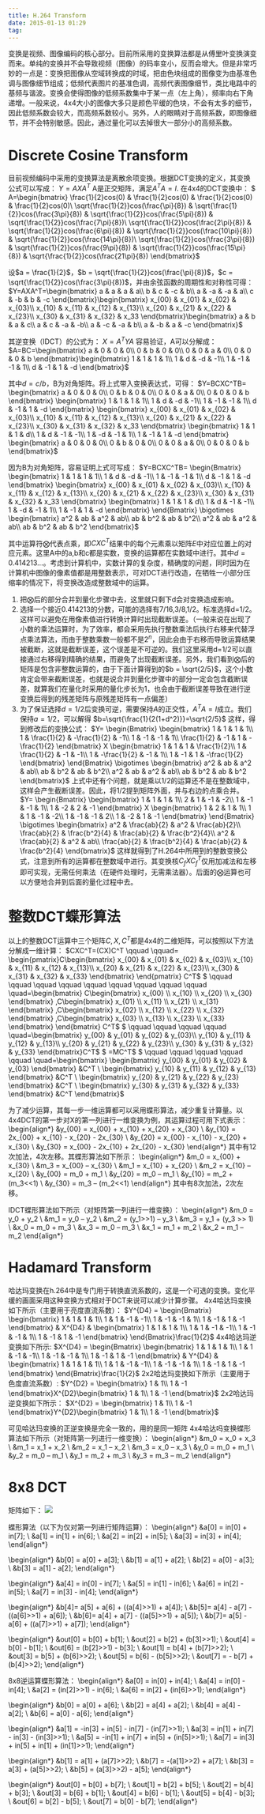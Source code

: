 ```yaml
---
title: H.264 Transform
date: 2015-01-13 01:29
tag: 
---
```


变换是视频、图像编码的核心部分。目前所采用的变换算法都是从傅里叶变换演变而来。单纯的变换并不会导致视频（图像）的码率变小，反而会增大。但是非常巧妙的一点是：变换把图像从空域转换成的时域，把由色块组成的图像变为由基准色调与图像细节组成；低频代表图片的基准色调，高频代表图像细节，类比电路中的基频与谐波。变换会使得图像的低频系数集中于某一点（左上角），频率向右下角递增。一般来说，4x4大小的图像大多只是颜色平缓的色块，不会有太多的细节，因此低频系数会较大，而高频系数较小。另外，人的眼睛对于高频系数，即图像细节，并不会特别敏感。因此，通过量化可以去掉很大一部分小的高频系数。


# Discrete Cosine Transform
目前视频编码中采用的变换算法是离散余项变换。根据DCT变换的定义，其变换公式可以写成：
$Y=AXA^T$
A是正交矩阵，满足$A^TA=I$.
在4x4的DCT变换中：
$ A=\begin{bmatrix}
\frac{1}{2}cos(0) & \frac{1}{2}cos(0) & \frac{1}{2}cos(0) & \frac{1}{2}cos(0)\\
\sqrt{\frac{1}{2}}cos(\frac{\pi}{8}) & \sqrt{\frac{1}{2}}cos(\frac{3\pi}{8}) & \sqrt{\frac{1}{2}}cos(\frac{5\pi}{8}) & \sqrt{\frac{1}{2}}cos(\frac{7\pi}{8})\\
\sqrt{\frac{1}{2}}cos(\frac{2\pi}{8}) & \sqrt{\frac{1}{2}}cos(\frac{6\pi}{8}) & \sqrt{\frac{1}{2}}cos(\frac{10\pi}{8}) & \sqrt{\frac{1}{2}}cos(\frac{14\pi}{8})\\
\sqrt{\frac{1}{2}}cos(\frac{3\pi}{8}) & \sqrt{\frac{1}{2}}cos(\frac{9\pi}{8}) & \sqrt{\frac{1}{2}}cos(\frac{15\pi}{8}) & \sqrt{\frac{1}{2}}cos(\frac{21\pi}{8})
\end{bmatrix}$

设$a = \frac{1}{2}$，$b = \sqrt{\frac{1}{2}}cos(\frac{\pi}{8})$，$c = \sqrt{\frac{1}{2}}cos(\frac{3\pi}{8})$，并由余弦函数的周期性和对称性可得：
$Y=AXA^T=\begin{bmatrix}
a & a & a & a\\
b & c & -c & b\\
a & -a & -a & a\\
c & -b & b & -c
\end{bmatrix}\begin{bmatrix}
x_{00} & x_{01} & x_{02} & x_{03}\\
x_{10} & x_{11} & x_{12} & x_{13}\\
x_{20} & x_{21} & x_{22} & x_{23}\\
x_{30} & x_{31} & x_{32} & x_33
\end{bmatrix}\begin{bmatrix}
a & b & a & c\\
a & c & -a & -b\\
a & -c & -a & b\\
a & -b & a & -c
\end{bmatrix}$

其逆变换（IDCT）的公式为：
$X=A^TYA$
容易验证，A可以分解成：
$A=BC=\begin{bmatrix}
a & 0 & 0 & 0\\
0 & b & 0 & 0\\
0 & 0 & a & 0\\
0 & 0 & 0 & b
\end{bmatrix}\begin{bmatrix}
1 & 1 & 1 & 1\\
1 & d & -d & -1\\
1 & -1 & -1 & 1\\
d & -1 & 1 & -d
\end{bmatrix}$


其中$d = c/b$，B为对角矩阵。将上式带入变换表达式，可得：
$Y=BCXC^TB=
\begin{bmatrix}
a & 0 & 0 & 0\\
0 & b & 0 & 0\\
0 & 0 & a & 0\\
0 & 0 & 0 & b
\end{bmatrix}
\begin{bmatrix}
1 & 1 & 1 & 1\\
1 & d & -d & -1\\
1 & -1 & -1 & 1\\
d & -1 & 1 & -d
\end{bmatrix}
\begin{bmatrix}
x_{00} & x_{01} & x_{02} & x_{03}\\
x_{10} & x_{11} & x_{12} & x_{13}\\
x_{20} & x_{21} & x_{22} & x_{23}\\
x_{30} & x_{31} & x_{32} & x_33
\end{bmatrix}
\begin{bmatrix}
1 & 1 & 1 & d\\
1 & d & -1 & -1\\
1 & -d & -1 & 1\\
1 & -1 & 1 & -d
\end{bmatrix}
\begin{bmatrix}
a & 0 & 0 & 0\\
0 & b & 0 & 0\\
0 & 0 & a & 0\\
0 & 0 & 0 & b
\end{bmatrix}$


因为B为对角矩阵，容易证明上式可写成：
$Y=BCXC^TB=
\begin{Bmatrix}
\begin{bmatrix}
1 & 1 & 1 & 1\\
1 & d & -d & -1\\
1 & -1 & -1 & 1\\
d & -1 & 1 & -d
\end{bmatrix}
\begin{bmatrix}
x_{00} & x_{01} & x_{02} & x_{03}\\
x_{10} & x_{11} & x_{12} & x_{13}\\
x_{20} & x_{21} & x_{22} & x_{23}\\
x_{30} & x_{31} & x_{32} & x_33
\end{bmatrix}
\begin{bmatrix}
1 & 1 & 1 & d\\
1 & d & -1 & -1\\
1 & -d & -1 & 1\\
1 & -1 & 1 & -d
\end{bmatrix}
\end{Bmatrix}
\bigotimes
\begin{bmatrix}
a^2 & ab & a^2 & ab\\
ab & b^2 & ab & b^2\\
a^2 & ab & a^2 & ab\\
ab & b^2 & ab & b^2
\end{bmatrix}$

其中运算符$\bigotimes$代表点乘，即$CXC^T$结果中的每个元素乘以矩阵$E$中对应位置上的对应元素。这里A中的a,b和c都是实数，变换的运算都在实数域中进行。其中$d=0.414213…$。考虑到计算机中，实数计算的复杂度，精确度的问题，同时因为在计算机中图像的像素值都是用整数表示，可对DCT进行改造，在牺牲一小部分压缩率的情况下，将变换改造成整数域中的运算。

1. 把$\bigotimes$后的部分合并到量化步骤中去，这里就只剩下d会对变换造成影响。
2. 选择一个接近0.414213的分数，可能的选择有7/16,3/8,1/2。标准选择d=1/2。这样可以避免在用像素值进行转换计算时出现截断误差。（一般来说在出现了小数的乘法运算时，为了效率，都会采用先执行整数乘法后执行右移来代替浮点乘法算法，而由于整数乘数一般都不是$2^n$，因此会由于右移而导致运算结果被截断，这就是截断误差，这个误差是不可逆的。我们这里采用d=1/2可以直接通过右移得到精确的结果，而避免了出现截断误差。另外，我们看到$\bigotimes$后的矩阵是包含非整数运算的，由于下面计算得到的$b = \sqrt{2/5}$，这个小数肯定会带来截断误差，也就是说合并到量化步骤中的部分一定会包含截断误差，就算我们在量化时采用的量化步长为1，也会由于截断误差导致在进行逆变换后得到的残差矩阵与原残差矩阵有一点偏差）
3. 为了保证选择$d=1/2$后变换可逆，需要保持$A$的正交性，$A^TA=I$成立。我们保持$a=1/2$，可以解得
$b=\sqrt{\frac{1}{2(1+d^2)}}=\sqrt{2/5}$
这样，得到修改后的变换公式：
$Y=
\begin{Bmatrix}
\begin{bmatrix}
1 & 1 & 1 & 1\\
1 & \frac{1}{2} & -\frac{1}{2} & -1\\
1 & -1 & -1 & 1\\
\frac{1}{2} & -1 & 1 & -\frac{1}{2}
\end{bmatrix}
X
\begin{bmatrix}
1 & 1 & 1 & \frac{1}{2}\\
1 & \frac{1}{2} & -1 & -1\\
1 & -\frac{1}{2} & -1 & 1\\
1 & -1 & 1 & -\frac{1}{2}
\end{bmatrix}
\end{Bmatrix}
\bigotimes
\begin{bmatrix}
a^2 & ab & a^2 & ab\\
ab & b^2 & ab & b^2\\
a^2 & ab & a^2 & ab\\
ab & b^2 & ab & b^2
\end{bmatrix}$
上式中还有个问题，就是乘以1/2的运算还不是在整数域中，这样会产生截断误差。因此，将1/2提到矩阵外面，并与右边的点乘合并。
$Y=
\begin{Bmatrix}
\begin{bmatrix}
1 & 1 & 1 & 1\\
2 & 1 & -1 & -2\\
1 & -1 & -1 & 1\\
1 & -2 & 2 & -1
\end{bmatrix}
X
\begin{bmatrix}
1 & 2 & 1 & 1\\
1 & 1 & -1 & -2\\
1 & -1 & -1 & 2\\
1 & -2 & 1 & -1
\end{bmatrix}
\end{Bmatrix}
\bigotimes
\begin{bmatrix}
a^2 & \frac{ab}{2} & a^2 & \frac{ab}{2}\\
\frac{ab}{2} & \frac{b^2}{4} & \frac{ab}{2} & \frac{b^2}{4}\\
a^2 & \frac{ab}{2} & a^2 & ab\\
\frac{ab}{2} & \frac{b^2}{4} & \frac{ab}{2} & \frac{b^2}{4}
\end{bmatrix}$
这样就得到了H.264中所用到的整数变换公式，注意到所有的运算都在整数域中进行。其变换核$C_fXC_f^T$仅用加减法和左移即可实现，无需任何乘法（在硬件处理时，无需乘法器）。后面的$\bigotimes$运算也可以方便地合并到后面的量化过程中去。


# 整数DCT蝶形算法
以上的整数DCT运算中三个矩阵$C,X,C^T$都是4x4的二维矩阵，可以按照以下方法分解成一维计算：
$CXC^T=(CX)C^T \qquad \qquad=
\begin{pmatrix}C\begin{bmatrix}
x_{00} & x_{01} & x_{02} & x_{03}\\
x_{10} & x_{11} & x_{12} & x_{13}\\
x_{20} & x_{21} & x_{22} & x_{23}\\
x_{30} & x_{31} & x_{32} & x_{33}
\end{bmatrix}
\end{pmatrix}
C^T$
$ \qquad \qquad \qquad \qquad \qquad \qquad \qquad \qquad \qquad \quad=\begin{bmatrix}
C\begin{bmatrix}
x_{00} \\
x_{10} \\
x_{20} \\
x_{30}
\end{bmatrix}
,C\begin{bmatrix}
x_{01} \\
x_{11} \\
x_{21} \\
x_{31}
\end{bmatrix}
,C\begin{bmatrix}
x_{02} \\
x_{12} \\
x_{22} \\
x_{32}
\end{bmatrix}
,C\begin{bmatrix}
x_{03} \\
x_{13} \\
x_{23} \\
x_{33}
\end{bmatrix}
\end{bmatrix}
C^T$
$ \qquad \qquad \qquad \qquad \quad=\begin{bmatrix}
y_{00} & y_{01} & y_{02} & y_{03}\\
y_{10} & y_{11} & y_{12} & y_{13}\\
y_{20} & y_{21} & y_{22} & y_{23}\\
y_{30} & y_{31} & y_{32} & y_{33}
\end{bmatrix}C^T$
$ =MC^T$
$ \qquad \qquad \qquad \qquad \qquad \quad=\begin{bmatrix}
\begin{bmatrix} y_{00} & y_{01} & y_{02} & y_{03} \end{bmatrix} &C^T \\
\begin{bmatrix} y_{10} & y_{11} & y_{12} & y_{13} \end{bmatrix} &C^T \\
\begin{bmatrix} y_{20} & y_{21} & y_{22} & y_{23} \end{bmatrix} &C^T \\
\begin{bmatrix} y_{30} & y_{31} & y_{32} & y_{33} \end{bmatrix} &C^T
\end{bmatrix}$


为了减少运算，其每一步一维运算都可以采用蝶形算法，减少重复计算量。以4x4DCT的第一步对X的第一列进行一维变换为例，其运算过程可用下式表示：
\begin{align*}
&y_{00} = x_{00} + x_{10} + x_{20} + x_{30} \\
&y_{10} = 2x_{00} + x_{10} - x_{20} - 2x_{30} \\
&y_{20} = x_{00} - x_{10} - x_{20} + x_{30} \\
&y_{30} = x_{00} - 2x_{10} + 2x_{20} - x_{30}
\end{align*}
其中有12次加法，4次左移。其蝶形算法如下所示：
\begin{align*}
&m_0 = x_{00} + x_{30} \\
&m_3 = x_{00} – x_{30} \\
&m_1 = x_{10} + x_{20} \\
&m_2 = x_{10} – x_{20} \\
&y_{00} = m_0 + m_1 \\
&y_{20} = m_0 – m_1 \\
&y_{10} = m_2 + (m_3<<1) \\
&y_{30} = m_3 – (m_2<<1)
\end{align*}
其中有8次加法，2次左移。




IDCT蝶形算法如下所示（对矩阵第一列进行一维变换）：
\begin{align*}
&m_0 = y_0 + y_2 \\
&m_1 = y_0 – y_2 \\
&m_2 = (y_1>>1) – y_3 \\
&m_3 = y_1 + (y_3 >> 1) \\
&x_0 = m_0 + m_3 \\
&x_3 = m_0 – m_3 \\
&x_1 = m_1 + m_2 \\
&x_2 = m_1 – m_2
\end{align*}


# Hadamard Transform
哈达玛变换在h.264中是专门用于转换直流系数的，这是一个可选的变换。变化平缓的画面采用这种变换方式相对于DCT来说可以减少计算步骤。
4x4哈达玛变换如下所示（主要用于亮度直流系数）：
$Y^{D4} = \begin{Bmatrix}
\begin{bmatrix}
1 & 1 & 1 & 1\\
1 & 1 & -1 & -1\\
1 & -1 & -1 & 1\\
1 & -1 & 1 & -1
\end{bmatrix} & X^{D4} & \begin{bmatrix}
1 & 1 & 1 & 1\\
1 & 1 & -1 & -1\\
1 & -1 & -1 & 1\\
1 & -1 & 1 & -1
\end{bmatrix}
\end{Bmatrix}\frac{1}{2}$
4x4哈达玛逆变换如下所示:
$X^{D4} = \begin{Bmatrix}
\begin{bmatrix}
1 & 1 & 1 & 1\\
1 & 1 & -1 & -1\\
1 & -1 & -1 & 1\\
1 & -1 & 1 & -1
\end{bmatrix} & Y^{D4} & \begin{bmatrix}
1 & 1 & 1 & 1\\
1 & 1 & -1 & -1\\
1 & -1 & -1 & 1\\
1 & -1 & 1 & -1
\end{bmatrix}
\end{Bmatrix}\frac{1}{2}$
2x2哈达玛变换如下所示（主要用于色度直流系数）:
$Y^{D2} = \begin{bmatrix}
1 & 1\\
1 & -1
\end{bmatrix}X^{D2}\begin{bmatrix}
1 & 1\\
1 & -1
\end{bmatrix}$
2x2哈达玛逆变换如下所示：
$X^{D2} = \begin{bmatrix}
1 & 1\\
1 & -1
\end{bmatrix}Y^{D2}\begin{bmatrix}
1 & 1\\
1 & -1
\end{bmatrix}$

可见哈达玛变换的正逆变换是完全一致的，用的是同一矩阵
4x4哈达吗变换蝶形算法如下所示（对矩阵第一列进行一维变换）：
\begin{align*}
&m_0 = x_0 + x_3 \\
&m_1 = x_1 + x_2 \\
&m_2 = x_1 – x_2 \\
&m_3 = x_0 – x_3 \\
&y_0 = m_0 + m_1 \\
&y_2 = m_0 – m_1 \\
&y_1 = m_2 + m_3 \\
&y_3 = m_3 – m_2
\end{align*}


# 8x8 DCT
矩阵如下：
![](2015-01-13-h.264-transform/130129227926409.png)

蝶形算法（以下为仅对第一列进行矩阵运算）：
\begin{align*}
&a[0] = in[0] + in[7]; \\
&a[1] = in[1] + in[6]; \\
&a[2] = in[2] + in[5]; \\
&a[3] = in[3] + in[4];
\end{align*}

\begin{align*}
&b[0] = a[0] + a[3]; \\
&b[1] = a[1] + a[2]; \\
&b[2] = a[0] - a[3]; \\
&b[3] = a[1] - a[2];
\end{align*}

\begin{align*}
&a[4] = in[0] - in[7]; \\
&a[5] = in[1] - in[6]; \\
&a[6] = in[2] - in[5]; \\
&a[7] = in[3] - in[4];
\end{align*}

\begin{align*}
&b[4]= a[5] + a[6] + ((a[4]>>1) + a[4]); \\
&b[5]= a[4] - a[7] - ((a[6]>>1) + a[6]); \\
&b[6]= a[4] + a[7] - ((a[5]>>1) + a[5]); \\
&b[7]= a[5] - a[6] + ((a[7]>>1) + a[7]);
\end{align*}

\begin{align*}
&out[0] = b[0] + b[1]; \\
&out[2] = b[2] + (b[3]>>1); \\
&out[4] = b[0] - b[1]; \\
&out[6] = (b[2]>>1) - b[3]; \\
&out[1] = b[4] + (b[7]>>2); \\
&out[3] = b[5] + (b[6]>>2); \\
&out[5] = b[6] - (b[5]>>2); \\
&out[7] = - b[7] + (b[4]>>2);
\end{align*}

8x8逆运算蝶形算法：
\begin{align*}
&a[0] = in[0] + in[4]; \\
&a[4] = in[0] - in[4]; \\
&a[2] = (in[2]>>1) - in[6]; \\
&a[6] = in[2] + (in[6]>>1);
\end{align*}

\begin{align*}
&b[0] = a[0] + a[6]; \\
&b[2] = a[4] + a[2]; \\
&b[4] = a[4] - a[2]; \\
&b[6] = a[0] - a[6];
\end{align*}

\begin{align*}
&a[1] = -in[3] + in[5] - in[7] - (in[7]>>1); \\
&a[3] = in[1] + in[7] - in[3] - (in[3]>>1); \\
&a[5] = -in[1] + in[7] + in[5] + (in[5]>>1); \\
&a[7] = in[3] + in[5] + in[1] + (in[1]>>1);
\end{align*}

\begin{align*}
&b[1] = a[1] + (a[7]>>2); \\
&b[7] = -(a[1]>>2) + a[7]; \\
&b[3] = a[3] + (a[5]>>2); \\
&b[5] = (a[3]>>2) - a[5];
\end{align*}

\begin{align*}
&out[0] = b[0] + b[7]; \\
&out[1] = b[2] + b[5]; \\
&out[2] = b[4] + b[3]; \\
&out[3] = b[6] + b[1]; \\
&out[4] = b[6] - b[1]; \\
&out[5] = b[4] - b[3]; \\
&out[6] = b[2] - b[5]; \\
&out[7] = b[0] - b[7];
\end{align*}











